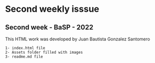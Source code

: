 # Second weekly isssue
## Second week - BaSP - 2022
This HTML work was developed by Juan Bautista Gonzalez Santomero
 ```
 1- index.html file
 2- Assets folder filled with images
 3- readme.md file
 ```
